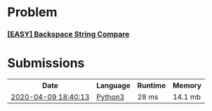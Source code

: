 <h1>Problem</h1>
<h3><a href="https://leetcode.com/problems/backspace-string-compare/description/">[EASY] Backspace String Compare</a></h3>

<h1>Submissions</h1>
<table>
<tr>
<th>Date</th> <th>Language</th> <th>Runtime</th> <th>Memory</th>
</tr>
<tr>
<td> <a href="https://leetcode.com/submissions/detail/322201198/"> 2020-04-09 18:40:13 </a> </td>
<td> <a href="./0874.%20Backspace%20String%20Compare.py"> Python3 </a> </td>
<td> 28 ms </td>
<td> 14.1 mb </td>
</tr>
</table>